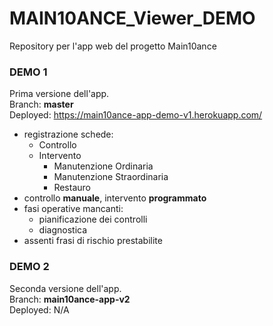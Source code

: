 
# MAIN10ANCE_Viewer_DEMO

Repository per l'app web del progetto Main10ance

### DEMO 1
Prima versione dell'app.  
Branch: **master**  
Deployed: <https://main10ance-app-demo-v1.herokuapp.com/>  

* registrazione schede:
    * Controllo
    * Intervento
        * Manutenzione Ordinaria
        * Manutenzione Straordinaria
        * Restauro
* controllo **manuale**, intervento **programmato**
* fasi operative mancanti:
    * pianificazione dei controlli
    * diagnostica
* assenti frasi di rischio prestabilite

### DEMO 2
Seconda versione dell'app.  
Branch: **main10ance-app-v2**  
Deployed: N/A  
